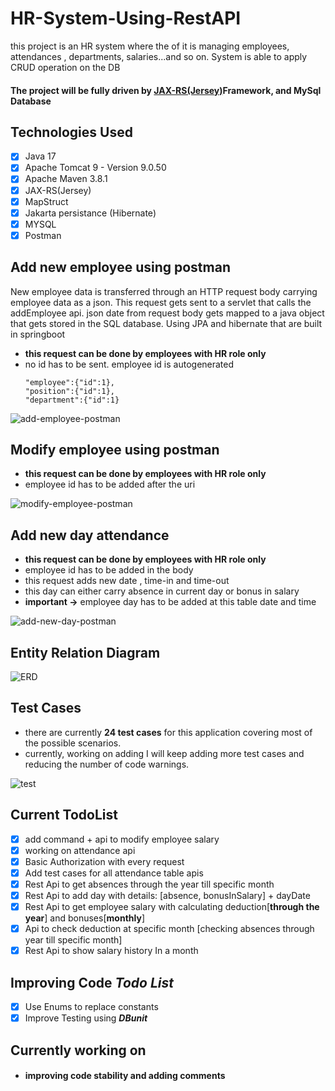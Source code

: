 # HR-System-Using-RestAPI

this project is an HR system where the of it is managing employees, attendances , departments, salaries...and so on. System is able to apply CRUD operation on the DB

#### The project will be fully driven by [JAX-RS(Jersey)](https://eclipse-ee4j.github.io/jersey/) ​Framework, and MySql Database

## Technologies Used
- [x] Java 17
- [x] Apache Tomcat 9 - Version 9.0.50
- [x] Apache Maven 3.8.1
- [x] JAX-RS(Jersey)
- [x] MapStruct
- [x] Jakarta persistance (Hibernate)
- [x] MYSQL
- [x] Postman

## Add new employee using postman
New employee data is transferred through an HTTP request body carrying employee data as a json. This request gets sent to a servlet that calls the addEmployee api.
json date from request body gets mapped to a java object that gets stored in the SQL database. Using JPA and hibernate that are built in springboot

- **this request can be done by employees with HR role only**
- no id has to be sent. employee id is autogenerated
  ```
  "employee":{"id":1},
  "position":{"id":1},
  "department":{"id":1}
  ```
![add-employee-postman](E:\ITI\Hr_Manager_Api\RestApi\src\main\resources\images\addEmployee.png)

## Modify employee using postman
- **this request can be done by employees with HR role only**
- employee id has to be added after the uri

![modify-employee-postman](E:\ITI\Hr_Manager_Api\RestApi\src\main\resources\images\updateEmployee.png
)

## Add new day attendance
- **this request can be done by employees with HR role only**
- employee id has to be added in the body
- this request adds new date , time-in and time-out
- this day can either carry absence in current day or bonus in salary
- **important ->**  employee day has to be added at this table date and time

![add-new-day-postman](E:\ITI\Hr_Manager_Api\RestApi\src\main\resources\images\addAttendance.png)

## Entity Relation Diagram

![ERD](E:\ITI\Hr_Manager_Api\RestApi\src\main\resources\images\hrDiagram.png)

## Test Cases
- there are currently **24 test cases** for this application covering most of the possible scenarios.
- currently, working on adding I will keep adding more test cases and reducing the number of code warnings.

![test](E:\ITI\Hr_Manager_Api\RestApi\src\main\resources\images\test.png)


## Current TodoList
- [x] add command + api to modify employee salary
- [x] working on attendance api
- [x] Basic Authorization with every request
- [x] Add test cases for all attendance table apis
- [x] Rest Api to get absences through the year till specific month
- [x] Rest Api to add day with details: [absence, bonusInSalary] + dayDate
- [x] Rest Api to get employee salary with calculating deduction[**through the year**] and bonuses[**monthly**]
- [x] Api to check deduction at specific month [checking absences through year till specific month]
- [x] Rest Api to show salary history In a month

## Improving Code _Todo List_

- [x] Use Enums to replace constants
- [x] Improve Testing using **_DBunit_**

## Currently working on
- #### improving code stability and adding comments
